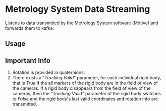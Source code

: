 # Metrology System Data Streaming

Listens to data transmitted by the Metrology System software (Motive) and forwards them to kafka.

## Usage



## Important Info

1. Rotation is provided in quaternions.
2. There exists a "_Tracking Valid_" parameter, for each individual rigid body, that is _True_ if the all markers of
the rigid body are in the field of view of the cameras. If a rigid body disappears from the field of view of the 
cameras, then the "_Tracking Valid_" parameter of the rigid body switches to _False_ and the rigid body's  last valid 
coordinates and rotation info are transmitted.
